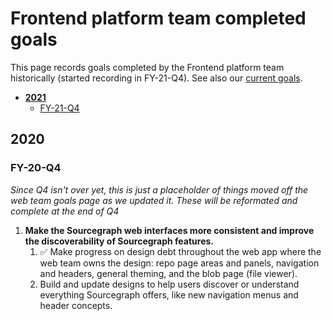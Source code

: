 # Frontend platform team completed goals

This page records goals completed by the Frontend platform team historically (started recording in FY-21-Q4). See also our [current goals](../../../../company/strategy/enablement/frontend-platform/index.md).

- [**2021**](#2020)
  - [FY-21-Q4](#FY-20-Q4)

## 2020

### FY-20-Q4

_Since Q4 isn't over yet, this is just a placeholder of things moved off the web team goals page as we updated it. These will be reformated and complete at the end of Q4_

1. **Make the Sourcegraph web interfaces more consistent and improve the discoverability of Sourcegraph features.**
   1. ✅ Make progress on design debt throughout the web app where the web team owns the design: repo page areas and panels, navigation and headers, general theming, and the blob page (file viewer).
   1. Build and update designs to help users discover or understand everything Sourcegraph offers, like new navigation menus and header concepts.
